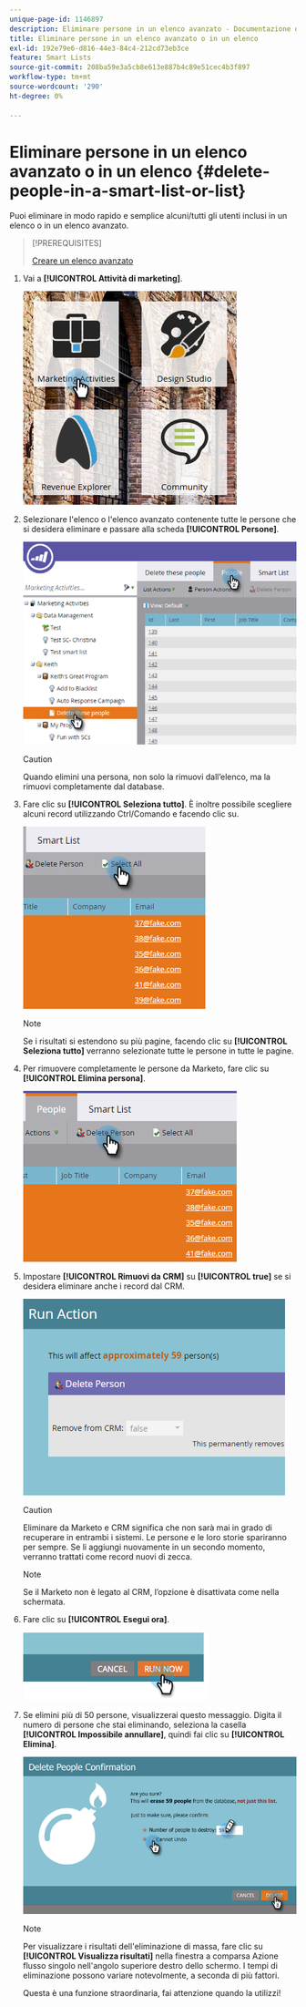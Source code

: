 ```yaml
---
unique-page-id: 1146897
description: Eliminare persone in un elenco avanzato - Documentazione di Marketo - Documentazione del prodotto
title: Eliminare persone in un elenco avanzato o in un elenco
exl-id: 192e79e6-d816-44e3-84c4-212cd73eb3ce
feature: Smart Lists
source-git-commit: 208ba59e3a5cb8e613e887b4c89e51cec4b3f897
workflow-type: tm+mt
source-wordcount: '290'
ht-degree: 0%

---
```


# Eliminare persone in un elenco avanzato o in un elenco {#delete-people-in-a-smart-list-or-list}

Puoi eliminare in modo rapido e semplice alcuni/tutti gli utenti inclusi in un elenco o in un elenco avanzato.

>[!PREREQUISITES]
>
>[Creare un elenco avanzato](/help/marketo/product-docs/core-marketo-concepts/smart-lists-and-static-lists/creating-a-smart-list/create-a-smart-list.md)

1. Vai a **[!UICONTROL Attività di marketing]**.

   ![](assets/ma-1.png)

1. Selezionare l&#39;elenco o l&#39;elenco avanzato contenente tutte le persone che si desidera eliminare e passare alla scheda **[!UICONTROL Persone]**.

   ![](assets/two-1.png)

   >[!CAUTION]
   >
   >Quando elimini una persona, non solo la rimuovi dall’elenco, ma la rimuovi completamente dal database.

1. Fare clic su **[!UICONTROL Seleziona tutto]**. È inoltre possibile scegliere alcuni record utilizzando Ctrl/Comando e facendo clic su.

   ![](assets/three-1.png)

   >[!NOTE]
   >
   >Se i risultati si estendono su più pagine, facendo clic su **[!UICONTROL Seleziona tutto]** verranno selezionate tutte le persone in tutte le pagine.

1. Per rimuovere completamente le persone da Marketo, fare clic su **[!UICONTROL Elimina persona]**.

   ![](assets/four-1.png)

1. Impostare **[!UICONTROL Rimuovi da CRM]** su **[!UICONTROL true]** se si desidera eliminare anche i record dal CRM.

   ![](assets/five.png)

   >[!CAUTION]
   >
   >Eliminare da Marketo e CRM significa che non sarà mai in grado di recuperare in entrambi i sistemi. Le persone e le loro storie spariranno per sempre. Se li aggiungi nuovamente in un secondo momento, verranno trattati come record nuovi di zecca.

   >[!NOTE]
   >
   >Se il Marketo non è legato al CRM, l’opzione è disattivata come nella schermata.

1. Fare clic su **[!UICONTROL Esegui ora]**.

   ![](assets/image2014-9-24-13-3a0-3a3.png)

1. Se elimini più di 50 persone, visualizzerai questo messaggio. Digita il numero di persone che stai eliminando, seleziona la casella **[!UICONTROL Impossibile annullare]**, quindi fai clic su **[!UICONTROL Elimina]**.

   ![](assets/seven.png)

   >[!NOTE]
   >
   >Per visualizzare i risultati dell&#39;eliminazione di massa, fare clic su **[!UICONTROL Visualizza risultati]** nella finestra a comparsa Azione flusso singolo nell&#39;angolo superiore destro dello schermo. I tempi di eliminazione possono variare notevolmente, a seconda di più fattori.

   Questa è una funzione straordinaria, fai attenzione quando la utilizzi!
